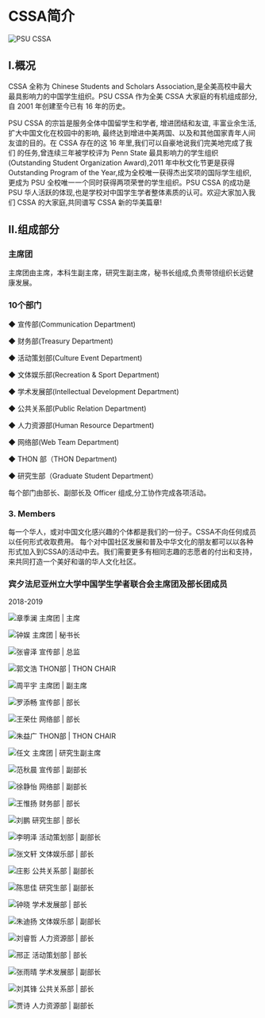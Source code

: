 # CSSA简介

![PSU CSSA](.gitbook/assets/m2w690hq92lt_h_large_611w_5f3d0005a5022f75.png)

## I.概况

  
CSSA 全称为 Chinese Students and Scholars Association,是全美高校中最大最具影响力的中国学生组织。PSU CSSA 作为全美 CSSA 大家庭的有机组成部分,自 2001 年创建至今已有 16 年的历史。

PSU CSSA 的宗旨是服务全体中国留学生和学者, 增进团结和友谊, 丰富业余生活, 扩大中国文化在校园中的影响, 最终达到增进中美两国、以及和其他国家青年人间 友谊的目的。在 CSSA 存在的这 16 年里,我们可以自豪地说我们完美地完成了我们 的任务,曾连续三年被学校评为 Penn State 最具影响力的学生组织\(Outstanding Student Organization Award\),2011 年中秋文化节更是获得 Outstanding Program of the Year,成为全校唯一获得杰出奖项的国际学生组织,更成为 PSU 全校唯一一个同时获得两项荣誉的学生组织。PSU CSSA 的成功是 PSU 华人活跃的体现,也是学校对中国学生学者整体素质的认可。欢迎大家加入我们 CSSA 的大家庭,共同谱写 CSSA 新的华美篇章!

## II.组成部分

### 主席团

主席团由主席，本科生副主席，研究生副主席，秘书长组成,负责带领组织长远健康发展。

### 10个部门

◆ 宣传部\(Communication Department\)

◆ 财务部\(Treasury Department\)

◆ 活动策划部\(Culture Event Department\)

◆ 文体娱乐部\(Recreation & Sport Department\)

◆ 学术发展部\(Intellectual Development Department\)

◆ 公共关系部\(Public Relation Department\)

◆ 人力资源部\(Human Resource Department\)

◆ 网络部\(Web Team Department\)

◆ THON 部（THON Department\)

◆ 研究生部（Graduate Student Department）

每个部门由部长、副部长及 Officer 组成,分工协作完成各项活动。

### 3. Members

每一个华人，或对中国文化感兴趣的个体都是我们的一份子。CSSA不向任何成员以任何形式收取费用。 每个对中国社区发展和普及中华文化的朋友都可以以各种形式加入到CSSA的活动中去。我们需要更多有相同志趣的志愿者的付出和支持，来共同打造一个美好和谐的华人文化社区。



### 宾夕法尼亚州立大学中国学生学者联合会主席团及部长团成员

2018-2019

![&#x7AE0;&#x5B63;&#x6F9C;  &#x4E3B;&#x5E2D;&#x56E2; \| &#x4E3B;&#x5E2D;](.gitbook/assets/image%20%285%29.png)

![&#x949F;&#x5A31;  &#x4E3B;&#x5E2D;&#x56E2; \| &#x79D8;&#x4E66;&#x957F;](.gitbook/assets/image%20%283%29.png)

![&#x5F20;&#x777F;&#x6CFD;  &#x5BA3;&#x4F20;&#x90E8; \| &#x603B;&#x76D1;](.gitbook/assets/image%20%286%29.png)

![&#x90ED;&#x6587;&#x6D69;  THON&#x90E8; \| THON CHAIR](.gitbook/assets/image%20%2834%29.png)

![&#x5468;&#x5E73;&#x5B87;  &#x4E3B;&#x5E2D;&#x56E2; \| &#x526F;&#x4E3B;&#x5E2D;](.gitbook/assets/image%20%2848%29.png)

![&#x7F57;&#x6DFB;&#x7545;  &#x5BA3;&#x4F20;&#x90E8; \| &#x90E8;&#x957F;](.gitbook/assets/image%20%2843%29.png)

![&#x738B;&#x8363;&#x4ED5;  &#x7F51;&#x7EDC;&#x90E8; \| &#x90E8;&#x957F;](.gitbook/assets/image%20%2813%29.png)

![&#x6731;&#x76CA;&#x5E7F;  THON&#x90E8; \| THON CHAIR](.gitbook/assets/image%20%2839%29.png)

![&#x4EFB;&#x6587;  &#x4E3B;&#x5E2D;&#x56E2; \| &#x7814;&#x7A76;&#x751F;&#x526F;&#x4E3B;&#x5E2D;](.gitbook/assets/image%20%2841%29.png)

![&#x8303;&#x79CB;&#x6668;  &#x5BA3;&#x4F20;&#x90E8; \| &#x526F;&#x90E8;&#x957F;](.gitbook/assets/image%20%2815%29.png)

![&#x5F90;&#x9759;&#x6021;  &#x7F51;&#x7EDC;&#x90E8; \| &#x526F;&#x90E8;&#x957F;](.gitbook/assets/image%20%2827%29.png)

![&#x738B;&#x60DF;&#x626C;  &#x8D22;&#x52A1;&#x90E8; \| &#x90E8;&#x957F;](.gitbook/assets/image.png)

![&#x5218;&#x9E4F;  &#x7814;&#x7A76;&#x751F;&#x90E8; \| &#x90E8;&#x957F;](.gitbook/assets/image%20%2844%29.png)

![&#x674E;&#x660E;&#x6CFD;  &#x6D3B;&#x52A8;&#x7B56;&#x5212;&#x90E8; \| &#x526F;&#x90E8;&#x957F;](.gitbook/assets/image%20%2833%29.png)

![&#x5F20;&#x6587;&#x8F69;  &#x6587;&#x4F53;&#x5A31;&#x4E50;&#x90E8; \| &#x90E8;&#x957F;](.gitbook/assets/image%20%2845%29.png)

![&#x5E84;&#x5F71;  &#x516C;&#x5171;&#x5173;&#x7CFB;&#x90E8; \| &#x526F;&#x90E8;&#x957F;](.gitbook/assets/image%20%2823%29.png)

![&#x9648;&#x601D;&#x4F73;  &#x7814;&#x7A76;&#x751F;&#x90E8; \| &#x526F;&#x90E8;&#x957F;](.gitbook/assets/image%20%2830%29.png)

![&#x949F;&#x6653;  &#x5B66;&#x672F;&#x53D1;&#x5C55;&#x90E8; \| &#x90E8;&#x957F;](.gitbook/assets/image%20%2837%29.png)

![&#x6731;&#x8FEA;&#x626C;  &#x6587;&#x4F53;&#x5A31;&#x4E50;&#x90E8; \| &#x526F;&#x90E8;&#x957F;](.gitbook/assets/image%20%2835%29.png)

![&#x5218;&#x777F;&#x54F2;  &#x4EBA;&#x529B;&#x8D44;&#x6E90;&#x90E8; \| &#x90E8;&#x957F;](.gitbook/assets/image%20%2850%29.png)

![&#x90A2;&#x6B63;  &#x6D3B;&#x52A8;&#x7B56;&#x5212;&#x90E8; \| &#x90E8;&#x957F;](.gitbook/assets/image%20%2824%29.png)

![&#x5F20;&#x96E8;&#x6674;  &#x5B66;&#x672F;&#x53D1;&#x5C55;&#x90E8; \| &#x526F;&#x90E8;&#x957F;](.gitbook/assets/image%20%284%29.png)

![&#x5218;&#x5176;&#x950B;  &#x516C;&#x5171;&#x5173;&#x7CFB;&#x90E8; \| &#x90E8;&#x957F;](.gitbook/assets/image%20%2838%29.png)

![&#x8D3E;&#x8BD7;  &#x4EBA;&#x529B;&#x8D44;&#x6E90;&#x90E8; \| &#x526F;&#x90E8;&#x957F;](.gitbook/assets/image%20%2832%29.png)

